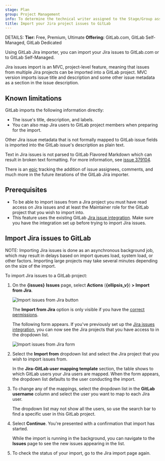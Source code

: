 ```yaml
---
stage: Plan
group: Project Management
info: To determine the technical writer assigned to the Stage/Group associated with this page, see https://handbook.gitlab.com/handbook/product/ux/technical-writing/#assignments
title: Import your Jira project issues to GitLab
---
```


DETAILS:
**Tier:** Free, Premium, Ultimate
**Offering:** GitLab.com, GitLab Self-Managed, GitLab Dedicated

Using GitLab Jira importer, you can import your Jira issues to GitLab.com or to
GitLab Self-Managed.

Jira issues import is an MVC, project-level feature, meaning that issues from multiple
Jira projects can be imported into a GitLab project. MVC version imports issue title and description
and some other issue metadata as a section in the issue description.

## Known limitations

GitLab imports the following information directly:

- The issue's title, description, and labels.
- You can also map Jira users to GitLab project members when preparing for the import.

Other Jira issue metadata that is not formally mapped to GitLab issue fields is
imported into the GitLab issue's description as plain text.

Text in Jira issues is not parsed to GitLab Flavored Markdown which can result in broken text formatting.
For more information, see [issue 379104](https://gitlab.com/gitlab-org/gitlab/-/issues/379104).

There is an [epic](https://gitlab.com/groups/gitlab-org/-/epics/2738) tracking the addition of issue assignees, comments, and much more in the future
iterations of the GitLab Jira importer.

## Prerequisites

- To be able to import issues from a Jira project you must have read access on Jira
  issues and at least the Maintainer role for the GitLab project that you wish to import into.
- This feature uses the existing GitLab [Jira issue integration](../../../integration/jira/index.md).
  Make sure you have the integration set up before trying to import Jira issues.

## Import Jira issues to GitLab

NOTE:
Importing Jira issues is done as an asynchronous background job, which
may result in delays based on import queues load, system load, or other factors.
Importing large projects may take several minutes depending on the size of the import.

To import Jira issues to a GitLab project:

1. On the **{issues}** **Issues** page, select **Actions** (**{ellipsis_v}**) **> Import from Jira**.

   ![Import issues from Jira button](img/jira/import_issues_from_jira_button_v16_3.png)

   The **Import from Jira** option is only visible if you have the [correct permissions](#prerequisites).

   The following form appears.
   If you've previously set up the [Jira issues integration](../../../integration/jira/index.md), you can now see
   the Jira projects that you have access to in the dropdown list.

   ![Import issues from Jira form](img/jira/import_issues_from_jira_form_v13_2.png)

1. Select the **Import from** dropdown list and select the Jira project that you wish to import issues from.

   In the **Jira-GitLab user mapping template** section, the table shows to which GitLab users your Jira
   users are mapped.
   When the form appears, the dropdown list defaults to the user conducting the import.

1. To change any of the mappings, select the dropdown list in the **GitLab username** column and
   select the user you want to map to each Jira user.

   The dropdown list may not show all the users, so use the search bar to find a specific
   user in this GitLab project.

1. Select **Continue**. You're presented with a confirmation that import has started.

   While the import is running in the background, you can navigate
   to the **Issues** page to see the new issues appearing in the list.

1. To check the status of your import, go to the Jira import page again.
